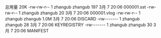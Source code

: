 总用量 20K
-rw-rw-r-- 1 zhangub zhangub  197  3月  7 20:06 000001.sst
-rw-rw-r-- 1 zhangub zhangub   20  3月  7 20:06 000001.vlog
-rw-rw-r-- 1 zhangub zhangub 1.0M  3月  7 20:06 DISCARD
-rw------- 1 zhangub zhangub   28  3月  7 20:06 KEYREGISTRY
-rw------- 1 zhangub zhangub   30  3月  7 20:06 MANIFEST